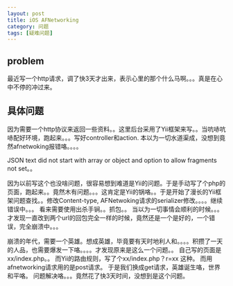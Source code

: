 ```yaml
---
layout: post
title: iOS AFNetworking
category: 问题
tags: [疑难问题]
---
```


## problem

最近写一个http请求，调了快3天才出来，表示心里的那个什么马啊。。。真是在心中不停的冲过来。


## 具体问题

因为需要一个http协议来返回一些资料。。这里后台采用了Yii框架来写。。当吭哧吭哧配好环境，跑起来。。。写好controller和action.
本以为一切水道渠成，没想到竟然afnetwoking报错咯。。。。

JSON text did not start with array or object and option to allow fragments not set。。

因为以前写这个也没啥问题，很容易想到难道是Yii的问题。于是手动写了个php的页面，跑起来。。竟然木有问题。。。这肯定是Yii的锅咯。。于是开始了漫长的Yii框架问题查找。。修改Content-type, AFNetwoking请求的serializer修改。。。。继续错误中。。。
看来需要使用出杀手锏。。抓包。。 当以为一切事情会顺利的时候。。。才发现一直改到两个url的回包完全一样的时候，竟然还是一个是好的，一个错误，完全崩溃中。。。



崩溃的年代，需要一个英雄。想成英雄，毕竟要有天时地利人和。。。。积攒了一天的人品，也需要爆发一下咯。。。。才发现原来是这么一个问题。。
自己写的页面是xx/index.php。。 而Yii的路由规则，写了个xx/index.php？r=xx 这种。 而用afnetworking请求用的是post请求。 于是我们换成get请求，英雄诞生咯，世界和平咯。 问题解决咯。。。竟然花了快3天时间，没想到是这个问题。



